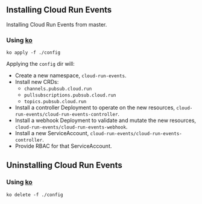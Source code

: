 ## Installing Cloud Run Events

Installing Cloud Run Events from master.

### Using [ko](http://github.com/google/ko)

```shell
ko apply -f ./config
```

Applying the `config` dir will:

- Create a new namespace, `cloud-run-events`.
- Install new CRDs:
  - `channels.pubsub.cloud.run`
  - `pullsubscriptions.pubsub.cloud.run`
  - `topics.pubsub.cloud.run`
- Install a controller Deployment to operate on the new resources,
  `cloud-run-events/cloud-run-events-controller`.
- Install a webhook Deployment to validate and mutate the new resources, `cloud-run-events/cloud-run-events-webhook`.
- Install a new ServiceAccount, `cloud-run-events/cloud-run-events-controller`.
- Provide RBAC for that ServiceAccount.

## Uninstalling Cloud Run Events

### Using [ko](http://github.com/google/ko)

```shell
ko delete -f ./config
```
